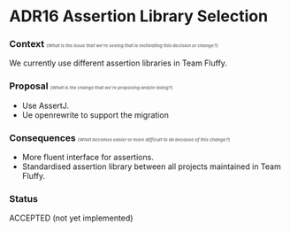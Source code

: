 # ADR16 Assertion Library Selection

### Context <span style="font-size:6pt; color:grey;">(*What is the issue that we're seeing that is motivating this decision or change?*)</span>
We currently use different assertion libraries in Team Fluffy.

### Proposal <span style="font-size:6pt; color:grey;">(*What is the change that we're proposing and/or doing?*)</span>
- Use AssertJ.
- Ue openrewrite to support the migration

### Consequences <span style="font-size:6pt; color:grey;">(*What becomes easier or more difficult to do because of this change?*)</span>
- More fluent interface for assertions.
- Standardised assertion library between all projects maintained in Team Fluffy.

### Status
ACCEPTED (not yet implemented)